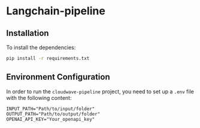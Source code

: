 # Langchain-pipeline


## Installation

To install the dependencies:

   ```bash
   pip install -r requirements.txt
   ```



## Environment Configuration

In order to run the `cloudwave-pipeline` project, you need to set up a `.env` file with the following content:

```dotenv
INPUT_PATH="Path/to/input/folder"
OUTPUT_PATH="Path/to/output/folder"
OPENAI_API_KEY="Your_openapi_key"
```


